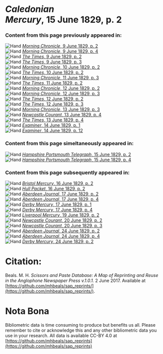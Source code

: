 # *Caledonian Mercury*, 15 June 1829, p. 2  
  
### Content from this page previously appeared in:  
![Hand](http://scissorsandpaste.net/wp-content/uploads/2017/06/smallhandpointer.png) [*Morning Chronicle*, 9 June 1829, p. 2](https://mhbeals.github.io/sap_html/Morning-Chronicle/Morning-Chronicle-9-June-1829-p-2)  
![Hand](http://scissorsandpaste.net/wp-content/uploads/2017/06/smallhandpointer.png) [*Morning Chronicle*, 9 June 1829, p. 4](https://mhbeals.github.io/sap_html/Morning-Chronicle/Morning-Chronicle-9-June-1829-p-4)  
![Hand](http://scissorsandpaste.net/wp-content/uploads/2017/06/smallhandpointer.png) [*The Times*, 9 June 1829, p. 2](https://mhbeals.github.io/sap_html/The-Times/The-Times-9-June-1829-p-2)  
![Hand](http://scissorsandpaste.net/wp-content/uploads/2017/06/smallhandpointer.png) [*The Times*, 9 June 1829, p. 3](https://mhbeals.github.io/sap_html/The-Times/The-Times-9-June-1829-p-3)  
![Hand](http://scissorsandpaste.net/wp-content/uploads/2017/06/smallhandpointer.png) [*Morning Chronicle*, 10 June 1829, p. 2](https://mhbeals.github.io/sap_html/Morning-Chronicle/Morning-Chronicle-10-June-1829-p-2)  
![Hand](http://scissorsandpaste.net/wp-content/uploads/2017/06/smallhandpointer.png) [*The Times*, 10 June 1829, p. 2](https://mhbeals.github.io/sap_html/The-Times/The-Times-10-June-1829-p-2)  
![Hand](http://scissorsandpaste.net/wp-content/uploads/2017/06/smallhandpointer.png) [*Morning Chronicle*, 11 June 1829, p. 3](https://mhbeals.github.io/sap_html/Morning-Chronicle/Morning-Chronicle-11-June-1829-p-3)  
![Hand](http://scissorsandpaste.net/wp-content/uploads/2017/06/smallhandpointer.png) [*The Times*, 11 June 1829, p. 2](https://mhbeals.github.io/sap_html/The-Times/The-Times-11-June-1829-p-2)  
![Hand](http://scissorsandpaste.net/wp-content/uploads/2017/06/smallhandpointer.png) [*Morning Chronicle*, 12 June 1829, p. 2](https://mhbeals.github.io/sap_html/Morning-Chronicle/Morning-Chronicle-12-June-1829-p-2)  
![Hand](http://scissorsandpaste.net/wp-content/uploads/2017/06/smallhandpointer.png) [*Morning Chronicle*, 12 June 1829, p. 3](https://mhbeals.github.io/sap_html/Morning-Chronicle/Morning-Chronicle-12-June-1829-p-3)  
![Hand](http://scissorsandpaste.net/wp-content/uploads/2017/06/smallhandpointer.png) [*The Times*, 12 June 1829, p. 2](https://mhbeals.github.io/sap_html/The-Times/The-Times-12-June-1829-p-2)  
![Hand](http://scissorsandpaste.net/wp-content/uploads/2017/06/smallhandpointer.png) [*The Times*, 12 June 1829, p. 3](https://mhbeals.github.io/sap_html/The-Times/The-Times-12-June-1829-p-3)  
![Hand](http://scissorsandpaste.net/wp-content/uploads/2017/06/smallhandpointer.png) [*Morning Chronicle*, 13 June 1829, p. 3](https://mhbeals.github.io/sap_html/Morning-Chronicle/Morning-Chronicle-13-June-1829-p-3)  
![Hand](http://scissorsandpaste.net/wp-content/uploads/2017/06/smallhandpointer.png) [*Newcastle Courant*, 13 June 1829, p. 4](https://mhbeals.github.io/sap_html/Newcastle-Courant/Newcastle-Courant-13-June-1829-p-4)  
![Hand](http://scissorsandpaste.net/wp-content/uploads/2017/06/smallhandpointer.png) [*The Times*, 13 June 1829, p. 4](https://mhbeals.github.io/sap_html/The-Times/The-Times-13-June-1829-p-4)  
![Hand](http://scissorsandpaste.net/wp-content/uploads/2017/06/smallhandpointer.png) [*Examiner*, 14 June 1829, p. 1](https://mhbeals.github.io/sap_html/Examiner/Examiner-14-June-1829-p-1)  
![Hand](http://scissorsandpaste.net/wp-content/uploads/2017/06/smallhandpointer.png) [*Examiner*, 14 June 1829, p. 12](https://mhbeals.github.io/sap_html/Examiner/Examiner-14-June-1829-p-12)  
  
### Content from this page simeltaneously appeared in:  
![Hand](http://scissorsandpaste.net/wp-content/uploads/2017/06/smallhandpointer.png) [*Hampshire Portsmouth Telegraph*, 15 June 1829, p. 2](https://mhbeals.github.io/sap_html/Hampshire-Portsmouth-Telegraph/Hampshire-Portsmouth-Telegraph-15-June-1829-p-2)  
![Hand](http://scissorsandpaste.net/wp-content/uploads/2017/06/smallhandpointer.png) [*Hampshire Portsmouth Telegraph*, 15 June 1829, p. 4](https://mhbeals.github.io/sap_html/Hampshire-Portsmouth-Telegraph/Hampshire-Portsmouth-Telegraph-15-June-1829-p-4)  
  
### Content from this page subsequently appeared in:  
![Hand](http://scissorsandpaste.net/wp-content/uploads/2017/06/smallhandpointer.png) [*Bristol Mercury*, 16 June 1829, p. 2](https://mhbeals.github.io/sap_html/Bristol-Mercury/Bristol-Mercury-16-June-1829-p-2)  
![Hand](http://scissorsandpaste.net/wp-content/uploads/2017/06/smallhandpointer.png) [*Hull Packet*, 16 June 1829, p. 2](https://mhbeals.github.io/sap_html/Hull-Packet/Hull-Packet-16-June-1829-p-2)  
![Hand](http://scissorsandpaste.net/wp-content/uploads/2017/06/smallhandpointer.png) [*Aberdeen Journal*, 17 June 1829, p. 2](https://mhbeals.github.io/sap_html/Aberdeen-Journal/Aberdeen-Journal-17-June-1829-p-2)  
![Hand](http://scissorsandpaste.net/wp-content/uploads/2017/06/smallhandpointer.png) [*Aberdeen Journal*, 17 June 1829, p. 4](https://mhbeals.github.io/sap_html/Aberdeen-Journal/Aberdeen-Journal-17-June-1829-p-4)  
![Hand](http://scissorsandpaste.net/wp-content/uploads/2017/06/smallhandpointer.png) [*Derby Mercury*, 17 June 1829, p. 1](https://mhbeals.github.io/sap_html/Derby-Mercury/Derby-Mercury-17-June-1829-p-1)  
![Hand](http://scissorsandpaste.net/wp-content/uploads/2017/06/smallhandpointer.png) [*Derby Mercury*, 17 June 1829, p. 4](https://mhbeals.github.io/sap_html/Derby-Mercury/Derby-Mercury-17-June-1829-p-4)  
![Hand](http://scissorsandpaste.net/wp-content/uploads/2017/06/smallhandpointer.png) [*Liverpool Mercury*, 19 June 1829, p. 2](https://mhbeals.github.io/sap_html/Liverpool-Mercury/Liverpool-Mercury-19-June-1829-p-2)  
![Hand](http://scissorsandpaste.net/wp-content/uploads/2017/06/smallhandpointer.png) [*Newcastle Courant*, 20 June 1829, p. 2](https://mhbeals.github.io/sap_html/Newcastle-Courant/Newcastle-Courant-20-June-1829-p-2)  
![Hand](http://scissorsandpaste.net/wp-content/uploads/2017/06/smallhandpointer.png) [*Newcastle Courant*, 20 June 1829, p. 3](https://mhbeals.github.io/sap_html/Newcastle-Courant/Newcastle-Courant-20-June-1829-p-3)  
![Hand](http://scissorsandpaste.net/wp-content/uploads/2017/06/smallhandpointer.png) [*Aberdeen Journal*, 24 June 1829, p. 2](https://mhbeals.github.io/sap_html/Aberdeen-Journal/Aberdeen-Journal-24-June-1829-p-2)  
![Hand](http://scissorsandpaste.net/wp-content/uploads/2017/06/smallhandpointer.png) [*Aberdeen Journal*, 24 June 1829, p. 4](https://mhbeals.github.io/sap_html/Aberdeen-Journal/Aberdeen-Journal-24-June-1829-p-4)  
![Hand](http://scissorsandpaste.net/wp-content/uploads/2017/06/smallhandpointer.png) [*Derby Mercury*, 24 June 1829, p. 2](https://mhbeals.github.io/sap_html/Derby-Mercury/Derby-Mercury-24-June-1829-p-2)  


# Citation: 

Beals. M. H. *Scissors and Paste Database: A Map of Reprinting and Reuse in the Anglophone Newspaper Press v.1.0.1.* 2 June 2017. Available at [https://github.com/mhbeals/sap_reprints/](https://github.com/mhbeals/sap_reprints/). 

# Nota Bona

Bibliometric data is time consuming to produce but benefits us all. Please remember to cite or acknowledge this and any other bibliometric data you use in your research. All data is available CC-BY 4.0 at [https://github.com/mhbeals/sap_reprints](https://github.com/mhbeals/sap_reprints)